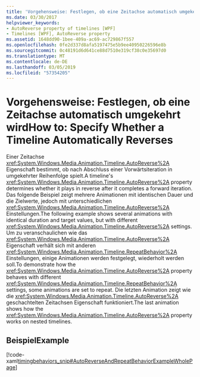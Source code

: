 ```yaml
---
title: 'Vorgehensweise: Festlegen, ob eine Zeitachse automatisch umgekehrt wird'
ms.date: 03/30/2017
helpviewer_keywords:
- AutoReverse property of timelines [WPF]
- Timelines [WPF], AutoReverse property
ms.assetid: 1648dd90-1bee-409a-ac69-ac729867f557
ms.openlocfilehash: 0fe2d337d8afa5197475e5b9ee40950226596e8b
ms.sourcegitcommit: 0c48191d6d641ce88d7510e319cf38c0e35697d0
ms.translationtype: MT
ms.contentlocale: de-DE
ms.lasthandoff: 03/05/2019
ms.locfileid: "57354205"
---
```

# <a name="how-to-specify-whether-a-timeline-automatically-reverses"></a><span data-ttu-id="8b26b-102">Vorgehensweise: Festlegen, ob eine Zeitachse automatisch umgekehrt wird</span><span class="sxs-lookup"><span data-stu-id="8b26b-102">How to: Specify Whether a Timeline Automatically Reverses</span></span>
<span data-ttu-id="8b26b-103">Einer Zeitachse <xref:System.Windows.Media.Animation.Timeline.AutoReverse%2A> Eigenschaft bestimmt, ob nach Abschluss einer Vorwärtsiteration in umgekehrter Reihenfolge spielt.</span><span class="sxs-lookup"><span data-stu-id="8b26b-103">A timeline's <xref:System.Windows.Media.Animation.Timeline.AutoReverse%2A> property determines whether it plays in reverse after it completes a forward iteration.</span></span> <span data-ttu-id="8b26b-104">Das folgende Beispiel zeigt mehrere Animationen mit identischen Dauer und die Zielwerte, jedoch mit unterschiedlichen <xref:System.Windows.Media.Animation.Timeline.AutoReverse%2A> Einstellungen.</span><span class="sxs-lookup"><span data-stu-id="8b26b-104">The following example shows several animations with identical duration and target values, but with different <xref:System.Windows.Media.Animation.Timeline.AutoReverse%2A> settings.</span></span> <span data-ttu-id="8b26b-105">Um zu veranschaulichen wie das <xref:System.Windows.Media.Animation.Timeline.AutoReverse%2A> Eigenschaft verhält sich mit anderen <xref:System.Windows.Media.Animation.Timeline.RepeatBehavior%2A> Einstellungen, einige Animationen werden festgelegt, wiederholt werden soll.</span><span class="sxs-lookup"><span data-stu-id="8b26b-105">To demonstrate how the <xref:System.Windows.Media.Animation.Timeline.AutoReverse%2A> property behaves with different <xref:System.Windows.Media.Animation.Timeline.RepeatBehavior%2A> settings, some animations are set to repeat.</span></span> <span data-ttu-id="8b26b-106">Die letzten Animation zeigt wie die <xref:System.Windows.Media.Animation.Timeline.AutoReverse%2A> geschachtelten Zeitachsen Eigenschaft funktioniert.</span><span class="sxs-lookup"><span data-stu-id="8b26b-106">The last animation shows how the <xref:System.Windows.Media.Animation.Timeline.AutoReverse%2A> property works on nested timelines.</span></span>  
  
## <a name="example"></a><span data-ttu-id="8b26b-107">Beispiel</span><span class="sxs-lookup"><span data-stu-id="8b26b-107">Example</span></span>  
 [!code-xaml[timingbehaviors_snip#AutoReverseAndRepeatBehaviorExampleWholePage](~/samples/snippets/csharp/VS_Snippets_Wpf/timingbehaviors_snip/CSharp/AutoReverseExample.xaml#autoreverseandrepeatbehaviorexamplewholepage)]

